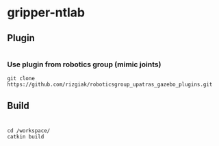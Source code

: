 # gripper-ntlab

## Plugin
#
### Use plugin from robotics group (mimic joints)
```
git clone https://github.com/rizgiak/roboticsgroup_upatras_gazebo_plugins.git
```

## Build
#
```
cd /workspace/
catkin build
```
